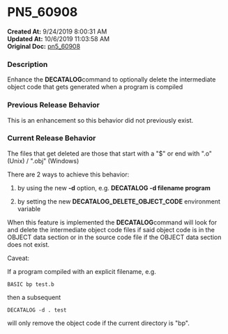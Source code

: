 # PN5_60908

**Created At:** 9/24/2019 8:00:31 AM  
**Updated At:** 10/6/2019 11:03:58 AM  
**Original Doc:** [pn5_60908](https://docs.jbase.com/75024-5-7-4-release-notes/pn5_60908)  


### Description

Enhance the **DECATALOG**command to optionally delete the intermediate object code that gets generated when a program is compiled



### Previous Release Behavior

This is an enhancement so this behavior did not previously exist.



### Current Release Behavior

The files that get deleted are those that start with a "$" or end with ".o" (Unix) / ".obj" (Windows)

There are 2 ways to achieve this behavior:

1) by using the new **-d** option, e.g. **DECATALOG -d filename program**

2) by setting the new **DECATALOG\_DELETE\_OBJECT\_CODE** environment variable

When this feature is implemented the **DECATALOG**command will look for and delete the intermediate object code files if said object code is in the OBJECT data section or in the source code file if the OBJECT data section does not exist.

Caveat:

If a program compiled with an explicit filename, e.g.



```
BASIC bp test.b
```

then a subsequent



```
DECATALOG -d . test
```

will only remove the object code if the current directory is "bp".
